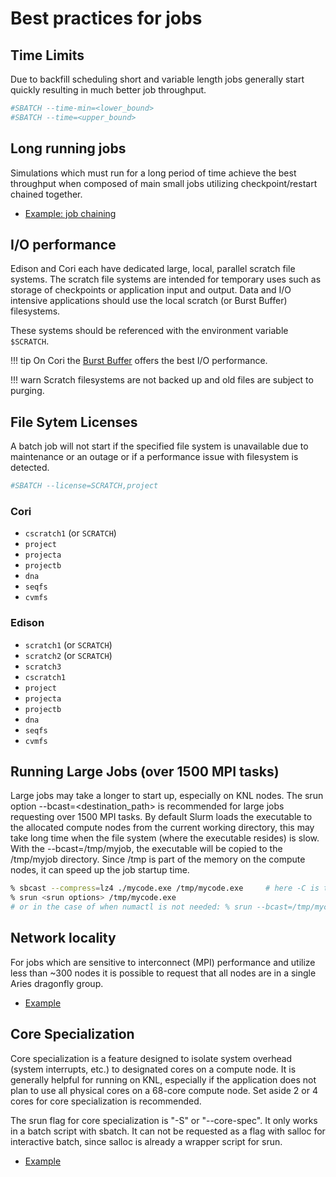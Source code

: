 # Best practices for jobs

## Time Limits

Due to backfill scheduling short and variable length jobs generally
start quickly resulting in much better job throughput.

```bash
#SBATCH --time-min=<lower_bound>
#SBATCH --time=<upper_bound>
```

## Long running jobs

Simulations which must run for a long period of time achieve the best
throughput when composed of main small jobs utilizing
checkpoint/restart chained together.

* [Example: job chaining](./examples/index.md#dependencies)

## I/O performance

Edison and Cori each have dedicated large, local, parallel scratch
file systems.  The scratch file systems are intended for temporary
uses such as storage of checkpoints or application input and
output. Data and I/O intensive applications should use the local
scratch (or Burst Buffer) filesystems.

These systems should be referenced with the environment variable
`$SCRATCH`.

!!! tip
	On Cori the [Burst Buffer](#) offers the best I/O performance.

!!! warn
	Scratch filesystems are not backed up and old files are
	subject to purging.

## File Sytem Licenses

A batch job will not start if the specified file system is unavailable
due to maintenance or an outage or if a performance issue with
filesystem is detected.

```bash
#SBATCH --license=SCRATCH,project
```

### Cori

* `cscratch1` (or `SCRATCH`)
* `project`
* `projecta`
* `projectb`
* `dna`
* `seqfs`
* `cvmfs`

### Edison

* `scratch1` (or `SCRATCH`)
* `scratch2` (or `SCRATCH`)
* `scratch3`
* `cscratch1`
* `project`
* `projecta`
* `projectb`
* `dna`
* `seqfs`
* `cvmfs`

## Running Large Jobs (over 1500 MPI tasks)

Large jobs may take a longer to start up, especially on KNL nodes. The
srun option --bcast=<destination_path> is recommended for large jobs
requesting over 1500 MPI tasks. By default Slurm loads the executable
to the allocated compute nodes from the current working directory,
this may take long time when the file system (where the executable
resides) is slow. With the --bcast=/tmp/myjob, the executable will be
copied to the /tmp/myjob directory. Since /tmp is part of the memory
on the compute nodes, it can speed up the job startup time.

```bash
% sbcast --compress=lz4 ./mycode.exe /tmp/mycode.exe     # here -C is to compress first
% srun <srun options> /tmp/mycode.exe
# or in the case of when numactl is not needed: % srun --bcast=/tmp/mycode.exe --compress=lz4 <srun options> ./mycode.exe
```

## Network locality

For jobs which are sensitive to interconnect (MPI) performance and
utilize less than ~300 nodes it is possible to request that all nodes
are in a single Aries dragonfly group.

* [Example](examples/index.md#network-topology)

## Core Specialization

Core specialization is a feature designed to isolate system overhead
(system interrupts, etc.) to designated cores on a compute node. It is
generally helpful for running on KNL, especially if the application
does not plan to use all physical cores on a 68-core compute node. Set
aside 2 or 4 cores for core specialization is recommended.

The srun flag for core specialization is "-S" or "--core-spec".  It
only works in a batch script with sbatch.  It can not be requested as
a flag with salloc for interactive batch, since salloc is already a
wrapper script for srun.

* [Example](examples/index.md#core-specialization)
